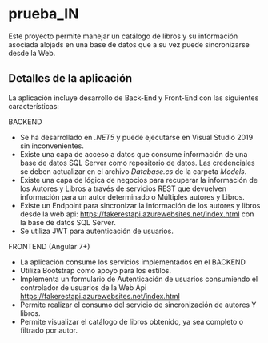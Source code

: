 # prueba_IN

Este proyecto permite manejar un catálogo de libros y su información asociada alojads
en una base de datos que a su vez puede sincronizarse desde la Web.

## Detalles de la aplicación
La aplicación incluye desarrollo de Back-End y Front-End con las siguientes características:

BACKEND
- Se ha desarrollado en _.NET5_ y puede ejecutarse en Visual Studio 2019 sin inconvenientes.
- Existe una capa de acceso a datos que consume información de una base de datos SQL 
Server como repositorio de datos. Las credenciales se deben actualizar en el archivo _Database.cs_
de la carpeta _Models_.
- Existe una capa de lógica de negocios para recuperar la información de los
Autores y Libros a través de servicios REST que devuelven información para un autor
determinado o Múltiples autores y Libros.
- Existe un Endpoint para sincronizar la información de los autores y libros
desde la web api: https://fakerestapi.azurewebsites.net/index.html con la base de datos SQL Server.
- Se utiliza JWT para autenticación de usuarios.

FRONTEND (Angular 7+)
- La aplicación consume los servicios implementados en el BACKEND
- Utiliza Bootstrap como apoyo para los estilos.
- Implementa un formulario de Autenticación de usuarios consumiendo el controlador
de usuarios de la Web Api https://fakerestapi.azurewebsites.net/index.html
- Permite realizar el consumo del servicio de sincronización de autores Y libros.
- Permite visualizar el catálogo de libros obtenido, ya sea completo o filtrado por autor.